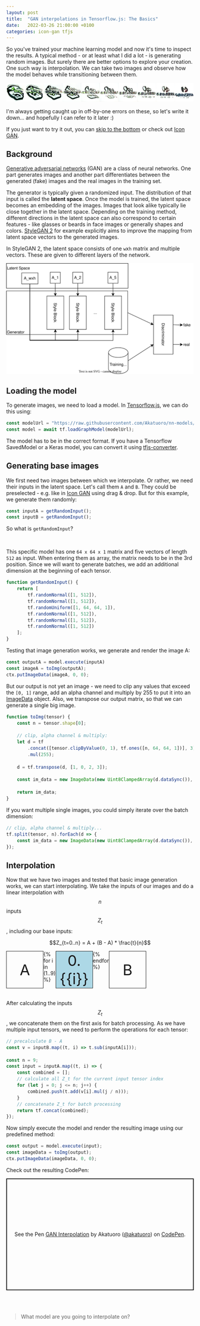 ```yaml
---
layout: post
title:  "GAN interpolations in Tensorflow.js: The Basics"
date:   2022-03-26 21:00:00 +0100
categories: icon-gan tfjs
---
```


<script src="https://polyfill.io/v3/polyfill.min.js?features=es6"></script>
<script id="MathJax-script" async src="https://cdn.jsdelivr.net/npm/mathjax@3/es5/tex-mml-chtml.js"></script>

So you've trained your machine learning model and now it's time to inspect the results. A typical method - or at least what I did a lot - is generating random images. But surely there are better options to explore your creation. One such way is interpolation. We can take two images and observe how the model behaves while transitioning between them.

<p align="center">
<img src="/images/1d-interpolation.png" alt="Image of interpolation on Icon GAN model">
</p>

I'm always getting caught up in off-by-one errors on these, so let's write it down... and hopefully I can refer to it later :)

If you just want to try it out, you can [skip to the bottom](#interpolation-codepen) or check out [Icon GAN](/icon-gan/).

## Background

[Generative adversarial networks](https://en.wikipedia.org/wiki/Generative_adversarial_network) (GAN) are a class of neural networks. One part generates images and another part differentiates between the generated (fake) images and the real images in the training set.

The generator is typically given a randomized input. The distribution of that input is called the **latent space**. Once the model is trained, the latent space becomes an embedding of the images. Images that look alike typically lie close together in the latent space. Depending on the training method, different directions in the latent space can also correspond to certain features - like glasses or beards in face images or generally shapes and colors. [StyleGAN 2](https://github.com/NVlabs/stylegan2) for example explicitly aims to improve the mapping from latent space vectors to the generated images.

In StyleGAN 2, the latent space consists of one `w`x`h` matrix and multiple vectors. These are given to different layers of the network.

<p align="center">
<img src="/images/StyleGAN2-network.svg" alt="Image of StyleGAN 2 generator network with inputs">
</p>

## Loading the model

To generate images, we need to load a model. In [Tensorflow.js](https://js.tensorflow.org/api/latest/), we can do this using:
```js
const modelUrl = "https://raw.githubusercontent.com/Akatuoro/nn-models/master/icons-64-web/model.json";
const model = await tf.loadGraphModel(modelUrl);
```

The model has to be in the correct format. If you have a Tensorflow SavedModel or a Keras model, you can convert it using [tfjs-converter](https://github.com/tensorflow/tfjs/tree/master/tfjs-converter).

## Generating base images

We first need two images between which we interpolate. Or rather, we need their inputs in the latent space. Let's call them `A` and `B`. They could be preselected - e.g. like in [Icon GAN](/icon-gan/) using drag & drop. But for this example, we generate them randomly:

```js
const inputA = getRandomInput();
const inputB = getRandomInput();
```

So what is `getRandomInput`?

<br>

This specific model has one `64 x 64 x 1` matrix and five vectors of length `512` as input. When entering them as array, the matrix needs to be in the 3rd position. Since we will want to generate batches, we add an additional dimension at the beginning of each tensor.

```js
function getRandomInput() {
    return [
        tf.randomNormal([1, 512]),
        tf.randomNormal([1, 512]),
        tf.randomUniform([1, 64, 64, 1]),
        tf.randomNormal([1, 512]),
        tf.randomNormal([1, 512]),
        tf.randomNormal([1, 512])
    ];
}
```

Testing that image generation works, we generate and render the image A:
```js
const outputA = model.execute(inputA)
const imageA = toImg(outputA);
ctx.putImageData(imageA, 0, 0);
```

But our output is not yet an image - we need to clip any values that exceed the `[0, 1]` range, add an alpha channel and multiply by 255 to put it into an [ImageData](https://developer.mozilla.org/en-US/docs/Web/API/ImageData) object. Also, we transpose our output matrix, so that we can generate a single big image.

```js
function toImg(tensor) {
    const n = tensor.shape[0];

    // clip, alpha channel & multiply:
    let d = tf
        .concat([tensor.clipByValue(0, 1), tf.ones([n, 64, 64, 1])], 3)
        .mul(255);

    d = tf.transpose(d, [1, 0, 2, 3]);

    const im_data = new ImageData(new Uint8ClampedArray(d.dataSync()), 64 * n, 64);

    return im_data;
}
```

If you want multiple single images, you could simply iterate over the batch dimension:
```js
// clip, alpha channel & multiply...
tf.split(tensor, n).forEach(d => {
    const im_data = new ImageData(new Uint8ClampedArray(d.dataSync()), 64, 64);
});
```

## Interpolation

Now that we have two images and tested that basic image generation works, we can start interpolating.
We take the inputs of our images and do a linear interpolation with $$n$$ inputs $$Z_t$$, including our base inputs:


$$Z_{t=0..n} = A + (B - A) * \frac{t}{n}$$


<div class="image-grid">
	<div>A</div>
	{% for i in (1..9) %}
		<div class="blue">0.{{i}}</div>
	{% endfor %}
	<div>B</div>
</div>
<br>

After calculating the inputs $$Z_t$$, we concatenate them on the first axis for batch processing.
As we have multiple input tensors, we need to perform the operations for each tensor:

```js
// precalculate B - A
const v = inputB.map((t, i) => t.sub(inputA[i]));

const n = 9;
const input = inputA.map((t, i) => {
	const combined = [];
	// calculate all Z_t for the current input tensor index
	for (let j = 0; j <= n; j++) {
		combined.push(t.add(v[i].mul(j / n)));
	}
	// concatenate Z_t for batch processing
	return tf.concat(combined);
});
```

Now simply execute the model and render the resulting image using our predefined method:
```js
const output = model.execute(input);
const imageData = toImg(output);
ctx.putImageData(imageData, 0, 0);
```


<a id="interpolation-codepen"></a>Check out the resulting CodePen:

<p class="codepen" data-height="300" data-theme-id="dark" data-default-tab="result" data-slug-hash="YzYXJvR" data-user="akatuoro" style="height: 300px; box-sizing: border-box; display: flex; align-items: center; justify-content: center; border: 2px solid; margin: 1em 0; padding: 1em;">
  <span>See the Pen <a href="https://codepen.io/akatuoro/pen/YzYXJvR">
  GAN Interpolation</a> by Akatuoro (<a href="https://codepen.io/akatuoro">@akatuoro</a>)
  on <a href="https://codepen.io">CodePen</a>.</span>
</p>
<script async src="https://cpwebassets.codepen.io/assets/embed/ei.js"></script>

<br>
<br>

> What model are you going to interpolate on?


<style>
	.image-grid {
		display: grid;
		grid-template-columns: repeat(11, 1fr);
		width: 100%;
	}
	.image-grid div {
		aspect-ratio: 1/1;
		display: grid;
		place-items: center;
		text-align: center;
		font-size: 1vh;

		border: solid;
		border-width: 1px;
	}

	.blue {
		background-color: lightblue;
	}
	.green {
		background-color: lightgreen;
	}
	.teal {
		background-color: teal;
	}
</style>
